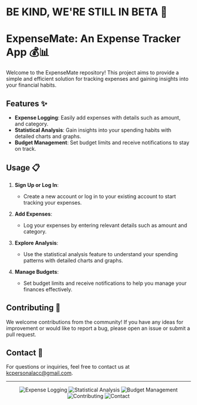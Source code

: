 # BE KIND, WE'RE STILL IN BETA 🚧

# ExpenseMate: An Expense Tracker App 💰📊

Welcome to the ExpenseMate repository! This project aims to provide a simple and efficient solution for tracking expenses and gaining insights into your financial habits.

## Features ✨

- **Expense Logging**: Easily add expenses with details such as amount, and category.
- **Statistical Analysis**: Gain insights into your spending habits with detailed charts and graphs.
- **Budget Management**: Set budget limits and receive notifications to stay on track.

## Usage 📋

1. **Sign Up or Log In**:
   - Create a new account or log in to your existing account to start tracking your expenses.
   
2. **Add Expenses**:
   - Log your expenses by entering relevant details such as amount and category.

3. **Explore Analysis**:
   - Use the statistical analysis feature to understand your spending patterns with detailed charts and graphs.

4. **Manage Budgets**:
   - Set budget limits and receive notifications to help you manage your finances effectively.

## Contributing 🤝

We welcome contributions from the community! If you have any ideas for improvement or would like to report a bug, please open an issue or submit a pull request.

## Contact 📧

For questions or inquiries, feel free to contact us at [kcpersonalacc@gmail.com](mailto:kcpersonalacc@gmail.com).

---

<p align="center">
  <img src="https://img.icons8.com/ios-filled/50/000000/money.png" alt="Expense Logging" />
  <img src="https://img.icons8.com/ios-filled/50/000000/combo-chart.png" alt="Statistical Analysis" />
  <img src="https://img.icons8.com/ios-filled/50/000000/budget.png" alt="Budget Management" />
  <img src="https://img.icons8.com/ios-filled/50/000000/github.png" alt="Contributing" />
  <img src="https://img.icons8.com/ios-filled/50/000000/email.png" alt="Contact" />
</p>